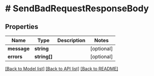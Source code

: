 # # SendBadRequestResponseBody

## Properties

Name | Type | Description | Notes
------------ | ------------- | ------------- | -------------
**message** | **string** |  | [optional]
**errors** | **string[]** |  | [optional]

[[Back to Model list]](../../README.md#models) [[Back to API list]](../../README.md#endpoints) [[Back to README]](../../README.md)
